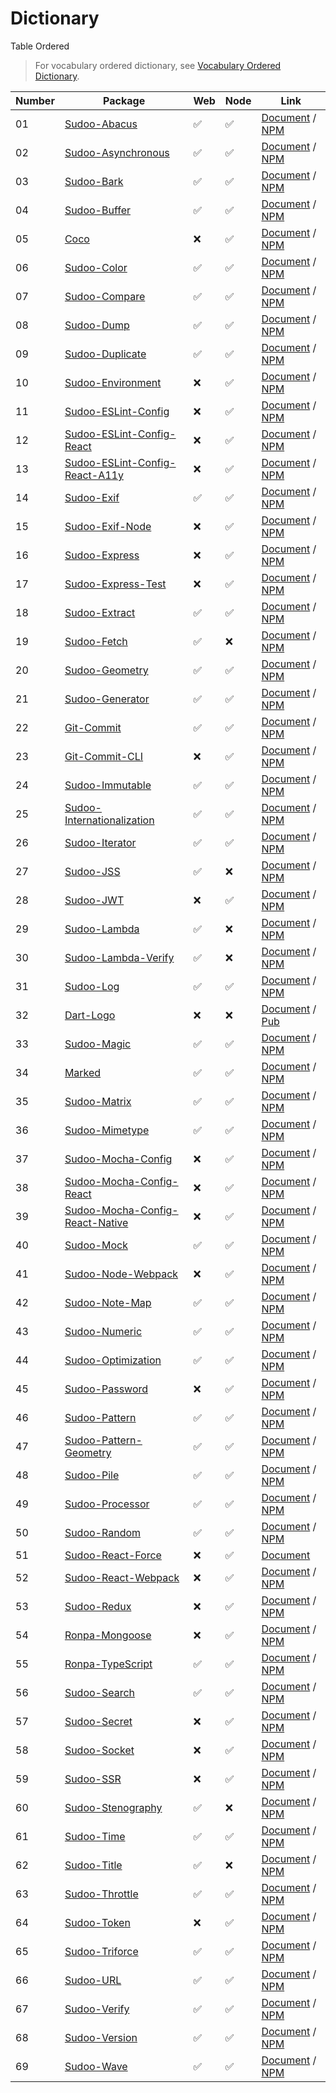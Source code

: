 # Dictionary

Table Ordered

> For vocabulary ordered dictionary, see [Vocabulary Ordered Dictionary](./vocabulary).

| Number | Package                                                                                    | Web | Node | Link                                                                                                         |
| ------ | ------------------------------------------------------------------------------------------ | --- | ---- | ------------------------------------------------------------------------------------------------------------ |
| 01     | [Sudoo-Abacus](//github.com/SudoDotDog/Sudoo-Abacus)                                       | ✅   | ✅    | [Document](//abacus.sudo.dog) / [NPM](//npmjs.com/package/@sudoo/abacus)                                     |
| 02     | [Sudoo-Asynchronous](//github.com/SudoDotDog/Sudoo-Asynchronous)                           | ✅   | ✅    | [Document](//asynchronous.sudo.dog) / [NPM](//npmjs.com/package/@sudoo/asynchronous)                         |
| 03     | [Sudoo-Bark](//github.com/SudoDotDog/Sudoo-Bark)                                           | ✅   | ✅    | [Document](//bark.sudo.dog) / [NPM](//npmjs.com/package/@sudoo/bark)                                         |
| 04     | [Sudoo-Buffer](//github.com/SudoDotDog/Sudoo-Buffer)                                       | ✅   | ✅    | [Document](//buffer.sudo.dog) / [NPM](//npmjs.com/package/@sudoo/buffer)                                     |
| 05     | [Coco](//github.com/SudoDotDog/Coco)                                                       | ❌   | ✅    | [Document](//coco.sudo.dog) / [NPM](//npmjs.com/package/@sudoo/coco)                                         |
| 06     | [Sudoo-Color](//github.com/SudoDotDog/Sudoo-Color)                                         | ✅   | ✅    | [Document](//color.sudo.dog) / [NPM](//npmjs.com/package/@sudoo/color)                                       |
| 07     | [Sudoo-Compare](//github.com/SudoDotDog/Sudoo-Compare)                                     | ✅   | ✅    | [Document](//compare.sudo.dog) / [NPM](//npmjs.com/package/@sudoo/compare)                                   |
| 08     | [Sudoo-Dump](//github.com/SudoDotDog/Sudoo-Dump)                                           | ✅   | ✅    | [Document](//dump.sudo.dog) / [NPM](//npmjs.com/package/@sudoo/dump)                                         |
| 09     | [Sudoo-Duplicate](//github.com/SudoDotDog/Sudoo-Duplicate)                                 | ✅   | ✅    | [Document](//duplicate.sudo.dog) / [NPM](//npmjs.com/package/@sudoo/duplicate)                               |
| 10     | [Sudoo-Environment](//github.com/SudoDotDog/Sudoo-Environment)                             | ❌   | ✅    | [Document](//environment.sudo.dog) / [NPM](//npmjs.com/package/@sudoo/environment)                           |
| 11     | [Sudoo-ESLint-Config](//github.com/SudoDotDog/Sudoo-ESLint-Config)                         | ❌   | ✅    | [Document](//eslint-config.sudo.dog) / [NPM](//npmjs.com/package/@sudoo/eslint-config)                       |
| 12     | [Sudoo-ESLint-Config-React](//github.com/SudoDotDog/Sudoo-ESLint-Config-React)             | ❌   | ✅    | [Document](//eslint-config-react.sudo.dog) / [NPM](//npmjs.com/package/@sudoo/eslint-config-react)           |
| 13     | [Sudoo-ESLint-Config-React-A11y](//github.com/SudoDotDog/Sudoo-ESLint-Config-React-A11y)   | ❌   | ✅    | [Document](//eslint-config-react-a11y.sudo.dog) / [NPM](//npmjs.com/package/@sudoo/eslint-config-react-a11y) |
| 14     | [Sudoo-Exif](//github.com/SudoDotDog/Sudoo-Exif)                                           | ✅   | ✅    | [Document](//exif.sudo.dog) / [NPM](//npmjs.com/package/@sudoo/exif)                                         |
| 15     | [Sudoo-Exif-Node](//github.com/SudoDotDog/Sudoo-Exif-Node)                                 | ❌   | ✅    | [Document](//exif-node.sudo.dog) / [NPM](//npmjs.com/package/@sudoo/exif-node)                               |
| 16     | [Sudoo-Express](//github.com/SudoDotDog/Sudoo-Express)                                     | ❌   | ✅    | [Document](//express.sudo.dog) / [NPM](//npmjs.com/package/@sudoo/express)                                   |
| 17     | [Sudoo-Express-Test](//github.com/SudoDotDog/Sudoo-Express-Test)                           | ❌   | ✅    | [Document](//express-test.sudo.dog) / [NPM](//npmjs.com/package/@sudoo/express-test)                         |
| 18     | [Sudoo-Extract](//github.com/SudoDotDog/Sudoo-Extract)                                     | ✅   | ✅    | [Document](//extract.sudo.dog) / [NPM](//npmjs.com/package/@sudoo/extract)                                   |
| 19     | [Sudoo-Fetch](//github.com/SudoDotDog/Sudoo-Fetch)                                         | ✅   | ❌    | [Document](//fetch.sudo.dog) / [NPM](//npmjs.com/package/@sudoo/fetch)                                       |
| 20     | [Sudoo-Geometry](//github.com/SudoDotDog/Sudoo-Geometry)                                   | ✅   | ✅    | [Document](//geometry.sudo.dog) / [NPM](//npmjs.com/package/@sudoo/geometry)                                 |
| 21     | [Sudoo-Generator](//github.com/SudoDotDog/Sudoo-Generator)                                 | ✅   | ✅    | [Document](//generator.sudo.dog) / [NPM](//npmjs.com/package/@sudoo/generator)                               |
| 22     | [Git-Commit](//github.com/SudoDotDog/Git-Commit)                                           | ✅   | ✅    | [Document](//git-commit.sudo.dog) / [NPM](//npmjs.com/package/@sudoo/git-commit)                             |
| 23     | [Git-Commit-CLI](//github.com/SudoDotDog/Git-Commit-CLI)                                   | ❌   | ✅    | [Document](//git-commit-cli.sudo.dog) / [NPM](//npmjs.com/package/@sudoo/git-commit-cli)                     |
| 24     | [Sudoo-Immutable](//github.com/SudoDotDog/Sudoo-Immutable)                                 | ✅   | ✅    | [Document](//immutable.sudo.dog) / [NPM](//npmjs.com/package/@sudoo/immutable)                               |
| 25     | [Sudoo-Internationalization](//github.com/SudoDotDog/Sudoo-Internationalization)           | ✅   | ✅    | [Document](//internationalization.sudo.dog) / [NPM](//npmjs.com/package/@sudoo/internationalization)         |
| 26     | [Sudoo-Iterator](//github.com/SudoDotDog/Sudoo-Iterator)                                   | ✅   | ✅    | [Document](//iterator.sudo.dog) / [NPM](//npmjs.com/package/@sudoo/iterator)                                 |
| 27     | [Sudoo-JSS](//github.com/SudoDotDog/Sudoo-JSS)                                             | ✅   | ❌    | [Document](//jss.sudo.dog) / [NPM](//npmjs.com/package/@sudoo/jss)                                           |
| 28     | [Sudoo-JWT](//github.com/SudoDotDog/Sudoo-JWT)                                             | ❌   | ✅    | [Document](//jwt.sudo.dog) / [NPM](//npmjs.com/package/@sudoo/jwt)                                           |
| 29     | [Sudoo-Lambda](//github.com/SudoDotDog/Sudoo-Lambda)                                       | ✅   | ❌    | [Document](//lambda.sudo.dog) / [NPM](//npmjs.com/package/@sudoo/lambda)                                     |
| 30     | [Sudoo-Lambda-Verify](//github.com/SudoDotDog/Sudoo-Lambda-Verify)                         | ✅   | ❌    | [Document](//lambda-verify.sudo.dog) / [NPM](//npmjs.com/package/@sudoo/lambda-verify)                       |
| 31     | [Sudoo-Log](//github.com/SudoDotDog/Sudoo-Log)                                             | ✅   | ✅    | [Document](//log.sudo.dog) / [NPM](//npmjs.com/package/@sudoo/log)                                           |
| 32     | [Dart-Logo](//github.com/SudoDotDog/Dart-Logo)                                             | ❌   | ❌    | [Document](//dart-logo.sudo.dog) / [Pub](//pub.dev/packages/logo)                                            |
| 33     | [Sudoo-Magic](//github.com/SudoDotDog/Sudoo-Magic)                                         | ✅   | ✅    | [Document](//magic.sudo.dog) / [NPM](//npmjs.com/package/@sudoo/magic)                                       |
| 34     | [Marked](//github.com/SudoDotDog/Marked)                                                   | ✅   | ✅    | [Document](//marked.sudo.dog) / [NPM](//npmjs.com/package/@sudoo/marked)                                     |
| 35     | [Sudoo-Matrix](//github.com/SudoDotDog/Sudoo-Matrix)                                       | ✅   | ✅    | [Document](//matrix.sudo.dog) / [NPM](//npmjs.com/package/@sudoo/matrix)                                     |
| 36     | [Sudoo-Mimetype](//github.com/SudoDotDog/Sudoo-Mimetype)                                   | ✅   | ✅    | [Document](//mimetype.sudo.dog) / [NPM](//npmjs.com/package/@sudoo/mimetype)                                 |
| 37     | [Sudoo-Mocha-Config](//github.com/SudoDotDog/Sudoo-Mocha-Config)                           | ❌   | ✅    | [Document](//mocha-config.sudo.dog) / [NPM](//npmjs.com/package/@sudoo/mocha-config)                         |
| 38     | [Sudoo-Mocha-Config-React](//github.com/SudoDotDog/Sudoo-Mocha-Config-React)               | ❌   | ✅    | [Document](//mocha-config-react.sudo.dog) / [NPM](//npmjs.com/package/@sudoo/mocha-config-react)             |
| 39     | [Sudoo-Mocha-Config-React-Native](//github.com/SudoDotDog/Sudoo-Mocha-Config-React-Native) | ❌   | ✅    | [Document](//mocha-config-rn.sudo.dog) / [NPM](//npmjs.com/package/@sudoo/mocha-config-react-native)         |
| 40     | [Sudoo-Mock](//github.com/SudoDotDog/Sudoo-Mock)                                           | ✅   | ✅    | [Document](//mock.sudo.dog) / [NPM](//npmjs.com/package/@sudoo/mock)                                         |
| 41     | [Sudoo-Node-Webpack](//github.com/SudoDotDog/Sudoo-Node-Webpack)                           | ❌   | ✅    | [Document](//node-webpack.sudo.dog) / [NPM](//npmjs.com/package/@sudoo/webpack-node)                         |
| 42     | [Sudoo-Note-Map](//github.com/SudoDotDog/Sudoo-Note-Map)                                   | ✅   | ✅    | [Document](//note-map.sudo.dog) / [NPM](//npmjs.com/package/@sudoo/note-map)                                 |
| 43     | [Sudoo-Numeric](//github.com/SudoDotDog/Sudoo-Numeric)                                     | ✅   | ✅    | [Document](//numeric.sudo.dog) / [NPM](//npmjs.com/package/@sudoo/numeric)                                   |
| 44     | [Sudoo-Optimization](//github.com/SudoDotDog/Sudoo-Optimization)                           | ✅   | ✅    | [Document](//optimization.sudo.dog) / [NPM](//npmjs.com/package/@sudoo/optimization)                         |
| 45     | [Sudoo-Password](//github.com/SudoDotDog/Sudoo-Password)                                   | ❌   | ✅    | [Document](//password.sudo.dog) / [NPM](//npmjs.com/package/@sudoo/password)                                 |
| 46     | [Sudoo-Pattern](//github.com/SudoDotDog/Sudoo-Pattern)                                     | ✅   | ✅    | [Document](//pattern.sudo.dog) / [NPM](//npmjs.com/package/@sudoo/pattern)                                   |
| 47     | [Sudoo-Pattern-Geometry](//github.com/SudoDotDog/Sudoo-Pattern-Geometry)                   | ✅   | ✅    | [Document](//pattern-geometry.sudo.dog) / [NPM](//npmjs.com/package/@sudoo/pattern-geometry)                 |
| 48     | [Sudoo-Pile](//github.com/SudoDotDog/Sudoo-Pile)                                           | ✅   | ✅    | [Document](//pile.sudo.dog) / [NPM](//npmjs.com/package/@sudoo/pile)                                         |
| 49     | [Sudoo-Processor](//github.com/SudoDotDog/Sudoo-Processor)                                 | ✅   | ✅    | [Document](//processor.sudo.dog) / [NPM](//npmjs.com/package/@sudoo/processor)                               |
| 50     | [Sudoo-Random](//github.com/SudoDotDog/Sudoo-Random)                                       | ✅   | ✅    | [Document](//random.sudo.dog) / [NPM](//npmjs.com/package/@sudoo/random)                                     |
| 51     | [Sudoo-React-Force](//github.com/SudoDotDog/Sudoo-React-Force)                             | ❌   | ✅    | [Document](//react-force.sudo.dog)                                                                           |
| 52     | [Sudoo-React-Webpack](//github.com/SudoDotDog/Sudoo-React-Webpack)                         | ❌   | ✅    | [Document](//react-webpack.sudo.dog) / [NPM](//npmjs.com/package/@sudoo/webpack-react)                       |
| 53     | [Sudoo-Redux](//github.com/SudoDotDog/Sudoo-Redux)                                         | ❌   | ✅    | [Document](//redux.sudo.dog) / [NPM](//npmjs.com/package/@sudoo/redux)                                       |
| 54     | [Ronpa-Mongoose](//github.com/SudoDotDog/Ronpa-Mongoose)                                   | ❌   | ✅    | [Document](//ronpa-mongoose.sudo.dog) / [NPM](//npmjs.com/package/@ronpa/mongoose)                           |
| 55     | [Ronpa-TypeScript](//github.com/SudoDotDog/Ronpa-TypeScript)                               | ✅   | ✅    | [Document](//ronpa-typescript.sudo.dog) / [NPM](//npmjs.com/package/ronpa)                                   |
| 56     | [Sudoo-Search](//github.com/SudoDotDog/Sudoo-Search)                                       | ✅   | ✅    | [Document](//search.sudo.dog) / [NPM](//npmjs.com/package/@sudoo/search)                                     |
| 57     | [Sudoo-Secret](//github.com/SudoDotDog/Sudoo-Secret)                                       | ❌   | ✅    | [Document](//secret.sudo.dog) / [NPM](//npmjs.com/package/@sudoo/secret)                                     |
| 58     | [Sudoo-Socket](//github.com/SudoDotDog/Sudoo-Socket)                                       | ❌   | ✅    | [Document](//socket.sudo.dog) / [NPM](//npmjs.com/package/@sudoo/socket)                                     |
| 59     | [Sudoo-SSR](//github.com/SudoDotDog/Sudoo-SSR)                                             | ❌   | ✅    | [Document](//ssr.sudo.dog) / [NPM](//npmjs.com/package/@sudoo/ssr)                                           |
| 60     | [Sudoo-Stenography](//github.com/SudoDotDog/Sudoo-Stenography)                             | ✅   | ❌    | [Document](//stenography.sudo.dog) / [NPM](//npmjs.com/package/@sudoo/stenography)                           |
| 61     | [Sudoo-Time](//github.com/SudoDotDog/Sudoo-Time)                                           | ✅   | ✅    | [Document](//time.sudo.dog) / [NPM](//npmjs.com/package/@sudoo/time)                                         |
| 62     | [Sudoo-Title](//github.com/SudoDotDog/Sudoo-Title)                                         | ✅   | ❌    | [Document](//title.sudo.dog) / [NPM](//npmjs.com/package/@sudoo/title)                                       |
| 63     | [Sudoo-Throttle](//github.com/SudoDotDog/Sudoo-Throttle)                                   | ✅   | ✅    | [Document](//throttle.sudo.dog) / [NPM](//npmjs.com/package/@sudoo/throttle)                                 |
| 64     | [Sudoo-Token](//github.com/SudoDotDog/Sudoo-Token)                                         | ❌   | ✅    | [Document](//token.sudo.dog) / [NPM](//npmjs.com/package/@sudoo/token)                                       |
| 65     | [Sudoo-Triforce](//github.com/SudoDotDog/Sudoo-Triforce)                                   | ✅   | ✅    | [Document](//triforce.sudo.dog) / [NPM](//npmjs.com/package/@sudoo/triforce)                                 |
| 66     | [Sudoo-URL](//github.com/SudoDotDog/Sudoo-URL)                                             | ✅   | ✅    | [Document](//url.sudo.dog) / [NPM](//npmjs.com/package/@sudoo/url)                                           |
| 67     | [Sudoo-Verify](//github.com/SudoDotDog/Sudoo-Verify)                                       | ✅   | ✅    | [Document](//verify.sudo.dog) / [NPM](//npmjs.com/package/@sudoo/verify)                                     |
| 68     | [Sudoo-Version](//github.com/SudoDotDog/Sudoo-Version)                                     | ✅   | ✅    | [Document](//version.sudo.dog) / [NPM](//npmjs.com/package/@sudoo/version)                                   |
| 69     | [Sudoo-Wave](//github.com/SudoDotDog/Sudoo-Wave)                                           | ✅   | ✅    | [Document](//wave.sudo.dog) / [NPM](//npmjs.com/package/@sudoo/wave)                                         |
